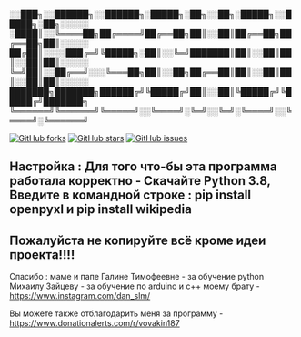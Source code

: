 ░░███╗░░██████╗░░██████╗░█████╗░██╗░░██╗░█████╗░░█████╗░██╗░░░░░
░████║░░╚════██╗██╔════╝██╔══██╗██║░░██║██╔══██╗██╔══██╗██║░░░░░
██╔██║░░░░███╔═╝╚█████╗░██║░░╚═╝███████║██║░░██║██║░░██║██║░░░░░
╚═╝██║░░██╔══╝░░░╚═══██╗██║░░██╗██╔══██║██║░░██║██║░░██║██║░░░░░
███████╗███████╗██████╔╝╚█████╔╝██║░░██║╚█████╔╝╚█████╔╝███████╗
╚══════╝╚══════╝╚═════╝░░╚════╝░╚═╝░░╚═╝░╚════╝░░╚════╝░╚══════╝

[![GitHub forks](https://img.shields.io/github/forks/vovakin187/12School-open-source-school-program?color=a&label=forks&logo=GitHub&style=flat-square)](https://github.com/vovakin187/12School-open-source-school-program/network) [![GitHub stars](https://img.shields.io/github/stars/vovakin187/12School-open-source-school-program?color=a&logo=GitHub&style=flat-square)](https://github.com/vovakin187/12School-open-source-school-program/stargazers) [![GitHub issues](https://img.shields.io/github/issues/vovakin187/12School-open-source-school-program?color=a&logo=GitHub&style=flat-square)](https://github.com/vovakin187/12School-open-source-school-program/issues)

Настройка :
Для того что-бы эта программа работала корректно - 
Скачайте Python 3.8,
Введите в командной строке :
pip install openpyxl и
pip install wikipedia
-------------------------------------------------
Пожалуйста не копируйте всё кроме идеи проекта!!!!
-------------------------------------------------
Спасибо :
маме и папе
Галине Тимофеевне - за обучение python
Михаилу Зайцеву - за обучение по arduino и c++
моему брату - https://www.instagram.com/dan_slm/

Вы можете также отблагодарить меня за программу - https://www.donationalerts.com/r/vovakin187
